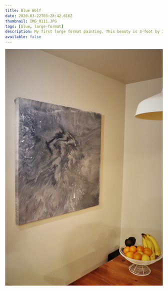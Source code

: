 ```yaml
---
title: Blue Wolf
date: 2020-03-22T03:28:42.616Z
thumbnail: IMG_0111.JPG
tags: [blue, large-format]
description: My first large format painting. This beauty is 3-foot by 3-foot! It has subtle veins of gold that the camera couldn't pick up.
available: false
---
```


![Wall Shot](IMG_0107.JPG)
